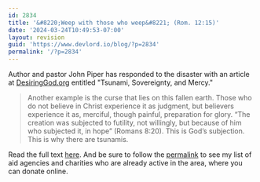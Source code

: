 ```yaml
---
id: 2834
title: '&#8220;Weep with those who weep&#8221; (Rom. 12:15)'
date: '2024-03-24T10:49:53-07:00'
layout: revision
guid: 'https://www.devlord.io/blog/?p=2834'
permalink: '/?p=2834'
---
```


Author and pastor John Piper has responded to the disaster with an article at <a href="http://www.desiringgod.org/" target="_blank" rel="noopener">DesiringGod.org</a> entitled "Tsunami, Sovereignty, and Mercy."<br /><blockquote>Another example is the curse that lies on this fallen earth. Those who do not believe in Christ experience it as judgment, but believers experience it as, merciful, though painful, preparation for glory. “The creation was subjected to futility, not willingly, but because of him who subjected it, in hope” (Romans 8:20). This is God’s subjection. This is why there are tsunamis.</blockquote>Read the full text <a href="http://desiringgod.org/library/fresh_words/2004/122904.html" target="_blank" rel="noopener">here</a>.  And be sure to follow the <a href="https://www.devlord.io/blog/2004/12/27/relief-for-southeast-asia/">permalink</a> to see my list of aid agencies and charities who are already active in the area, where you can donate online.<div class="blogger-post-footer"><img width='1' height='1' src='https://blogger.googleusercontent.com/tracker/2602771351651662379-1121996364502770795?l=mustfollow.blogspot.com' alt='' /></div>